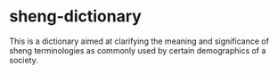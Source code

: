 # sheng-dictionary
 This is a dictionary aimed at clarifying the meaning and significance of sheng terminologies as commonly used by certain demographics of a society.
